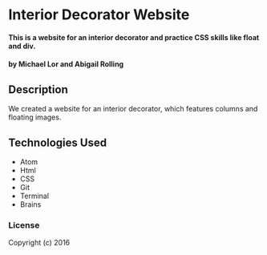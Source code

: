 # Interior Decorator Website

#### This is a website for an interior decorator and practice CSS skills like float and div.

#### by Michael Lor and Abigail Rolling

## Description

We created a website for an interior decorator, which features columns and floating images.

## Technologies Used

* Atom
* Html
* CSS
* Git
* Terminal
* Brains

### License

Copyright (c) 2016
